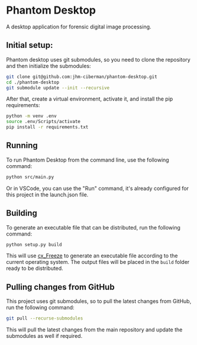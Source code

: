 # Phantom Desktop 

A desktop application for forensic digital image processing.

## Initial setup:

Phantom desktop uses git submodules, so you need to clone the repository and then initialize the submodules:

```bash
git clone git@github.com:jhm-ciberman/phantom-desktop.git
cd ./phantom-desktop
git submodule update --init --recursive
```

After that, create a virtual environment, activate it, and install the pip requirements:

```bash
python -m venv .env
source .env/Scripts/activate
pip install -r requirements.txt
```

## Running

To run Phantom Desktop from the command line, use the following command:

```bash
python src/main.py
```

Or in VSCode, you can use the "Run" command, it's already configured for this project in the launch.json file.

## Building

To generate an executable file that can be distributed, run the following command:

```bash
python setup.py build
```

This will use [cx_Freeze](https://cx-freeze.readthedocs.io/en/latest/) to generate an executable file according to the current operating system. The output files will be placed in the `build` folder ready to be distributed.

## Pulling changes from GitHub

This project uses git submodules, so to pull the latest changes from GitHub, run the following command:

```bash
git pull --recurse-submodules
```

This will pull the latest changes from the main repository and update the submodules as well if required.